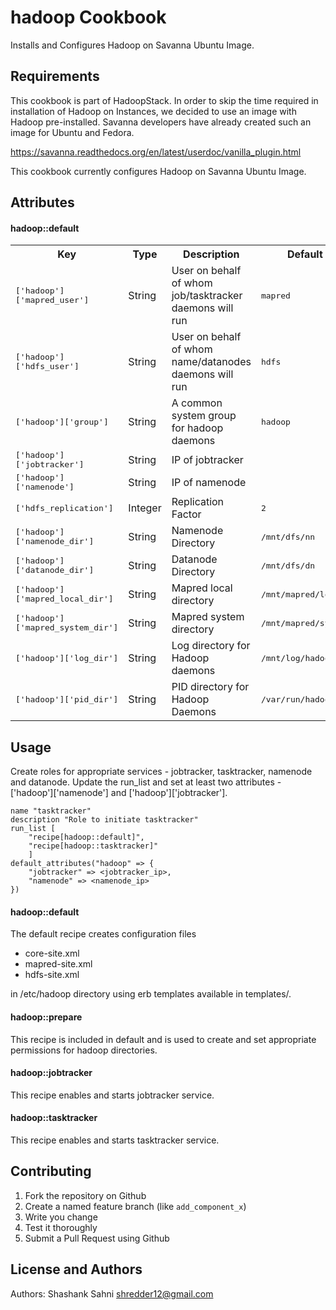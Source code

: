 hadoop Cookbook
===============

Installs and Configures Hadoop on Savanna Ubuntu Image.

Requirements
------------

This cookbook is part of HadoopStack. In order to skip the time required in installation of Hadoop on Instances, we decided to use an image with Hadoop pre-installed. Savanna developers have already created such an image for Ubuntu and Fedora.

https://savanna.readthedocs.org/en/latest/userdoc/vanilla_plugin.html

This cookbook currently configures Hadoop on Savanna Ubuntu Image.

Attributes
----------
#### hadoop::default
<table>
  <tr>
    <th>Key</th>
    <th>Type</th>
    <th>Description</th>
    <th>Default</th>
  </tr>
  <tr>
    <td><tt>['hadoop']['mapred_user']</tt></td>
    <td>String</td>
    <td>User on behalf of whom job/tasktracker daemons will run</td>
    <td><tt>mapred</tt></td>
  </tr>
  <tr>
    <td><tt>['hadoop']['hdfs_user']</tt></td>
    <td>String</td>
    <td>User on behalf of whom name/datanodes daemons will run</td>
    <td><tt>hdfs</tt></td>
  </tr>
  <tr>
    <td><tt>['hadoop']['group']</tt></td>
    <td>String</td>
    <td>A common system group for hadoop daemons</td>
    <td><tt>hadoop</tt></td>
  </tr>
  <tr>
    <td><tt>['hadoop']['jobtracker']</tt></td>
    <td>String</td>
    <td>IP of jobtracker</td>
    <td><tt></tt></td>
  </tr>
  <tr>
    <td><tt>['hadoop']['namenode']</tt></td>
    <td>String</td>
    <td>IP of namenode</td>
    <td><tt></tt></td>
  </tr>
  <tr>
    <td><tt>['hdfs_replication']</tt></td>
    <td>Integer</td>
    <td>Replication Factor</td>
    <td><tt>2</tt></td>
  </tr>
  <tr>
    <td><tt>['hadoop']['namenode_dir']</tt></td>
    <td>String</td>
    <td>Namenode Directory</td>
    <td><tt>/mnt/dfs/nn</tt></td>
  </tr>
  <tr>
    <td><tt>['hadoop']['datanode_dir']</tt></td>
    <td>String</td>
    <td>Datanode Directory</td>
    <td><tt>/mnt/dfs/dn</tt></td>
  </tr>
  <tr>
    <td><tt>['hadoop']['mapred_local_dir']</tt></td>
    <td>String</td>
    <td>Mapred local directory</td>
    <td><tt>/mnt/mapred/local</tt></td>
  </tr>
  <tr>
    <td><tt>['hadoop']['mapred_system_dir']</tt></td>
    <td>String</td>
    <td>Mapred system directory</td>
    <td><tt>/mnt/mapred/system</tt></td>
  </tr>
  <tr>
    <td><tt>['hadoop']['log_dir']</tt></td>
    <td>String</td>
    <td>Log directory for Hadoop daemons</td>
    <td><tt>/mnt/log/hadoop</tt></td>
  </tr>
  <tr>
    <td><tt>['hadoop']['pid_dir']</tt></td>
    <td>String</td>
    <td>PID directory for Hadoop Daemons</td>
    <td><tt>/var/run/hadoop</tt></td>
  </tr>
</table>

Usage
-----
Create roles for appropriate services - jobtracker, tasktracker, namenode and datanode. Update the run_list and set at least two attributes - ['hadoop']['namenode'] and ['hadoop']['jobtracker'].

```
name "tasktracker"
description "Role to initiate tasktracker"
run_list [
    "recipe[hadoop::default]",
    "recipe[hadoop::tasktracker]"
    ]
default_attributes("hadoop" => {
    "jobtracker" => <jobtracker_ip>,
    "namenode" => <namenode_ip>
})
```

#### hadoop::default

The default recipe creates configuration files

* core-site.xml
* mapred-site.xml
* hdfs-site.xml

in /etc/hadoop directory using erb templates available in templates/.

#### hadoop::prepare

This recipe is included in default and is used to create and set appropriate permissions for hadoop directories.

#### hadoop::jobtracker

This recipe enables and starts jobtracker service.

#### hadoop::tasktracker

This recipe enables and starts tasktracker service.

Contributing
------------

1. Fork the repository on Github
2. Create a named feature branch (like `add_component_x`)
3. Write you change
4. Test it thoroughly
6. Submit a Pull Request using Github

License and Authors
-------------------
Authors: Shashank Sahni <shredder12@gmail.com>